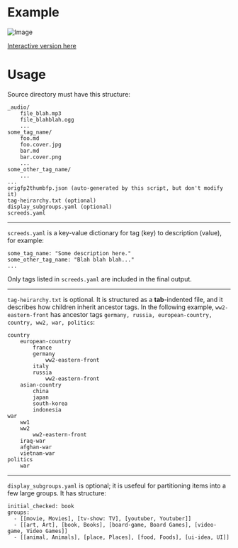 # Example

![Image](https://github.com/user-attachments/assets/ddf782d8-611c-4431-a171-0b01bcbd6f2a)

[Interactive version here](https://agray.org/bookrevs/)

# Usage

Source directory must have this structure:

    _audio/
        file_blah.mp3
        file_blahblah.ogg
        ...
    some_tag_name/
        foo.md
        foo.cover.jpg
        bar.md
        bar.cover.png
        ...
    some_other_tag_name/
        ...
    ...
    origfp2thumbfp.json (auto-generated by this script, but don't modify it)
    tag-heirarchy.txt (optional)
    display_subgroups.yaml (optional)
    screeds.yaml

***

`screeds.yaml` is a key-value dictionary for tag (key) to description (value), for example:

    some_tag_name: "Some description here."
    some_other_tag_name: "Blah blah blah..."
    ...

Only tags listed in `screeds.yaml` are included in the final output.

***

`tag-heirarchy.txt` is optional. It is structured as a **tab**-indented file, and it describes how children inherit ancestor tags. In the following example, `ww2-eastern-front` has ancestor tags `germany, russia, european-country, country, ww2, war, politics`:

    country
        european-country
            france
            germany
                ww2-eastern-front
            italy
            russia
                ww2-eastern-front
        asian-country
            china
            japan
            south-korea
            indonesia
    war
        ww1
        ww2
            ww2-eastern-front
        iraq-war
        afghan-war
        vietnam-war
    politics
        war

***

`display_subgroups.yaml` is optional; it is usefeul for partitioning items into a few large groups. It has structure:

    initial_checked: book
    groups:
      - [[movie, Movies], [tv-show: TV], [youtuber, Youtuber]]
      - [[art, Art], [book, Books], [board-game, Board Games], [video-game, Video Games]]
      - [[animal, Animals], [place, Places], [food, Foods], [ui-idea, UI]]